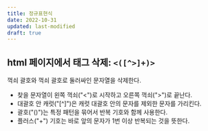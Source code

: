 ```yaml
---
title: 정규표현식
date: 2022-10-31
updated: last-modified
draft: true
---
```


## html 페이지에서 태그 삭제: `<([^>]+)>`

꺽쇠 괄호와 꺽쇠 괄호로 둘러싸인 문자열을 삭제한다.

- 찾을 문자열이 왼쪽 꺽쇠("<")로 시작하고 오른쪽 꺽쇠(">")로 끝난다.
- 대괄호 안 캐럿("[^]")은 캐럿 대괄호 안의 문자를 제외한 문자를 가리킨다.
- 괄호("()")는 특정 패턴을 묶어서 반복 기호와 함께 사용한다.
- 플러스("+") 기호는 바로 앞의 문자가 1번 이상 반복되는 것을 뜻한다.

